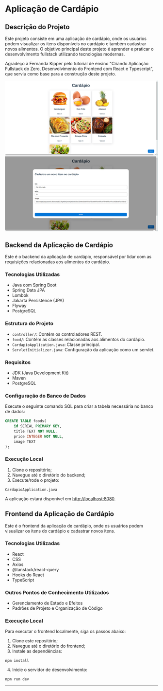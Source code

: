 # Aplicação de Cardápio

## Descrição do Projeto

Este projeto consiste em uma aplicação de cardápio, onde os usuários podem visualizar os itens disponíveis no cardápio e também cadastrar novos alimentos. O objetivo principal deste projeto é aprender e praticar o desenvolvimento fullstack utilizando tecnologias modernas.

Agradeço à Fernanda Kipper pelo tutorial de ensino "Criando Aplicação Fullstack do Zero, Desenvolvimento do Frontend com React e Typescript", que serviu como base para a construção deste projeto.


![alt text](imgs/image-1.png)
![alt text](imgs/image-2.png)

## Backend da Aplicação de Cardápio

Este é o backend da aplicação de cardápio, responsável por lidar com as requisições relacionadas aos alimentos do cardápio.

### Tecnologias Utilizadas

- Java com Spring Boot
- Spring Data JPA
- Lombok
- Jakarta Persistence (JPA)
- Flyway
- PostgreSQL

### Estrutura do Projeto

- `controller/`: Contém os controladores REST.
- `food/`: Contém as classes relacionadas aos alimentos do cardápio.
- `CardapioApplication.java`: Classe principal.
- `ServletInitializer.java`: Configuração da aplicação como um servlet.

### Requisitos

- JDK (Java Development Kit)
- Maven
- PostgreSQL

### Configuração do Banco de Dados

Execute o seguinte comando SQL para criar a tabela necessária no banco de dados:

```sql
CREATE TABLE foods(
    id SERIAL PRIMARY KEY,
    title TEXT NOT NULL,
    price INTEGER NOT NULL,
    image TEXT
);
```

### Execução Local

1. Clone o repositório;
2. Navegue até o diretório do backend;
3. Execute/rode o projeto:

```
CardapioApplication.java
```

A aplicação estará disponível em [http://localhost:8080](http://localhost:8080).

## Frontend da Aplicação de Cardápio

Este é o frontend da aplicação de cardápio, onde os usuários podem visualizar os itens do cardápio e cadastrar novos itens.

### Tecnologias Utilizadas

- React
- CSS
- Axios
- @tanstack/react-query
- Hooks do React
- TypeScript

### Outros Pontos de Conhecimento Utilizados

- Gerenciamento de Estado e Efeitos
- Padrões de Projeto e Organização de Código

### Execução Local

Para executar o frontend localmente, siga os passos abaixo:

1. Clone este repositório;
2. Navegue até o diretório do frontend;
3. Instale as dependências:

```
npm install
```

4. Inicie o servidor de desenvolvimento:

```
npm run dev
```

---
